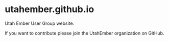 utahember.github.io
====================

Utah Ember User Group website.

If you want to contribute please join the UtahEmber organization on GitHub.
